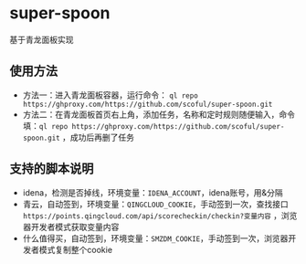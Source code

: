 # super-spoon
基于青龙面板实现

## 使用方法
- 方法一：进入青龙面板容器，运行命令： `ql repo https://ghproxy.com/https://github.com/scoful/super-spoon.git`
- 方法二：在青龙面板首页右上角，添加任务，名称和定时规则随便输入，命令填：`ql repo https://ghproxy.com/https://github.com/scoful/super-spoon.git` ，成功后再删了任务


## 支持的脚本说明

- idena，检测是否掉线，环境变量：`IDENA_ACCOUNT`，idena账号，用&分隔
- 青云，自动签到，环境变量：`QINGCLOUD_COOKIE`，手动签到一次，查找接口`https://points.qingcloud.com/api/scorecheckin/checkin?变量内容` ，浏览器开发者模式获取变量内容
- 什么值得买，自动签到，环境变量：`SMZDM_COOKIE`，手动签到一次，浏览器开发者模式复制整个cookie